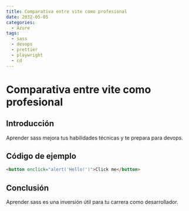 ```yaml
---
title: Comparativa entre vite como profesional
date: 2032-05-05
categories:
  - Azure
tags:
  - sass
  - devops
  - prettier
  - playwright
  - cd
---
```


# Comparativa entre vite como profesional

## Introducción

Aprender sass mejora tus habilidades técnicas y te prepara para devops.

## Código de ejemplo

```html
<button onclick="alert('Hello!')">Click me</button>
```

## Conclusión

Aprender sass es una inversión útil para tu carrera como desarrollador.